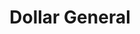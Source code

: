 ---
title: "Dollar General"
url: /brunswick/dollar-general-cornerstone-lane/
shop: variety store
---